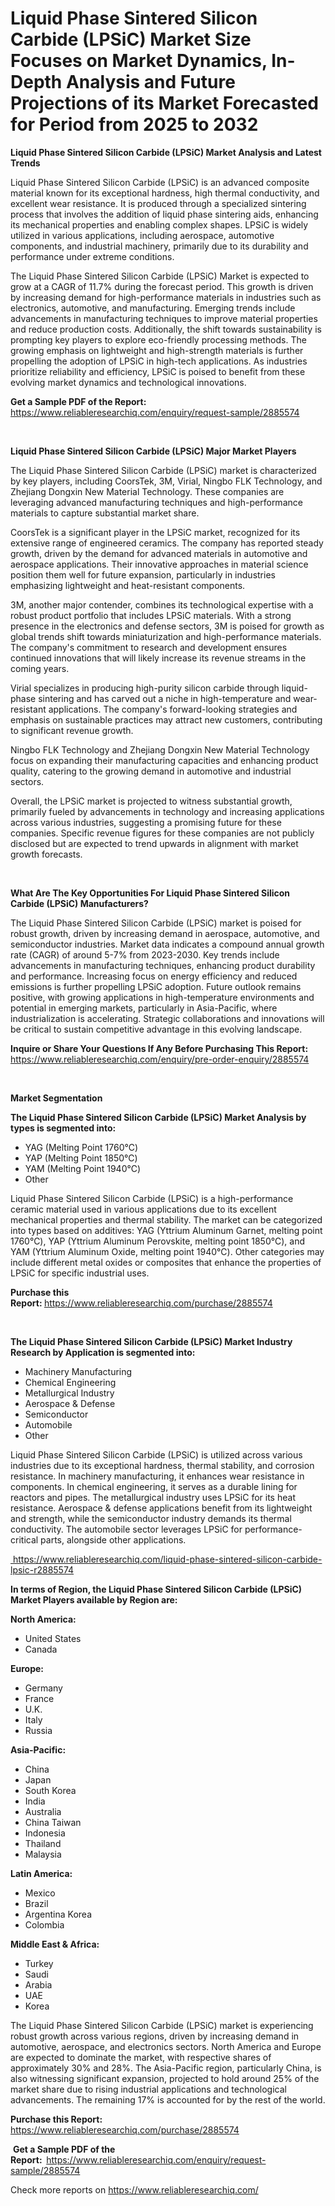<p><h1>Liquid Phase Sintered Silicon Carbide (LPSiC) Market Size Focuses on Market Dynamics, In-Depth Analysis and Future Projections of its Market Forecasted for Period from 2025 to 2032</h1></p><p><strong>Liquid Phase Sintered Silicon Carbide (LPSiC) Market Analysis and Latest Trends</strong></p>
<p><p>Liquid Phase Sintered Silicon Carbide (LPSiC) is an advanced composite material known for its exceptional hardness, high thermal conductivity, and excellent wear resistance. It is produced through a specialized sintering process that involves the addition of liquid phase sintering aids, enhancing its mechanical properties and enabling complex shapes. LPSiC is widely utilized in various applications, including aerospace, automotive components, and industrial machinery, primarily due to its durability and performance under extreme conditions.</p><p>The Liquid Phase Sintered Silicon Carbide (LPSiC) Market is expected to grow at a CAGR of 11.7% during the forecast period. This growth is driven by increasing demand for high-performance materials in industries such as electronics, automotive, and manufacturing. Emerging trends include advancements in manufacturing techniques to improve material properties and reduce production costs. Additionally, the shift towards sustainability is prompting key players to explore eco-friendly processing methods. The growing emphasis on lightweight and high-strength materials is further propelling the adoption of LPSiC in high-tech applications. As industries prioritize reliability and efficiency, LPSiC is poised to benefit from these evolving market dynamics and technological innovations.</p></p>
<p><strong>Get a Sample PDF of the Report:&nbsp;</strong> <a href="https://www.reliableresearchiq.com/enquiry/request-sample/2885574?utm_campaign=2821&utm_medium=2&utm_source=Github&utm_content=ia&utm_term=13032025&utm_id=liquid-phase-sintered-silicon-carbide-lpsic">https://www.reliableresearchiq.com/enquiry/request-sample/2885574</a></p>
<p>&nbsp;</p>
<p><strong>Liquid Phase Sintered Silicon Carbide (LPSiC) Major Market Players</strong></p>
<p><p>The Liquid Phase Sintered Silicon Carbide (LPSiC) market is characterized by key players, including CoorsTek, 3M, Virial, Ningbo FLK Technology, and Zhejiang Dongxin New Material Technology. These companies are leveraging advanced manufacturing techniques and high-performance materials to capture substantial market share.</p><p>CoorsTek is a significant player in the LPSiC market, recognized for its extensive range of engineered ceramics. The company has reported steady growth, driven by the demand for advanced materials in automotive and aerospace applications. Their innovative approaches in material science position them well for future expansion, particularly in industries emphasizing lightweight and heat-resistant components.</p><p>3M, another major contender, combines its technological expertise with a robust product portfolio that includes LPSiC materials. With a strong presence in the electronics and defense sectors, 3M is poised for growth as global trends shift towards miniaturization and high-performance materials. The company's commitment to research and development ensures continued innovations that will likely increase its revenue streams in the coming years.</p><p>Virial specializes in producing high-purity silicon carbide through liquid-phase sintering and has carved out a niche in high-temperature and wear-resistant applications. The company's forward-looking strategies and emphasis on sustainable practices may attract new customers, contributing to significant revenue growth.</p><p>Ningbo FLK Technology and Zhejiang Dongxin New Material Technology focus on expanding their manufacturing capacities and enhancing product quality, catering to the growing demand in automotive and industrial sectors.</p><p>Overall, the LPSiC market is projected to witness substantial growth, primarily fueled by advancements in technology and increasing applications across various industries, suggesting a promising future for these companies. Specific revenue figures for these companies are not publicly disclosed but are expected to trend upwards in alignment with market growth forecasts.</p></p>
<p>&nbsp;</p>
<p><strong>What Are The Key Opportunities For Liquid Phase Sintered Silicon Carbide (LPSiC) Manufacturers?</strong></p>
<p><p>The Liquid Phase Sintered Silicon Carbide (LPSiC) market is poised for robust growth, driven by increasing demand in aerospace, automotive, and semiconductor industries. Market data indicates a compound annual growth rate (CAGR) of around 5-7% from 2023-2030. Key trends include advancements in manufacturing techniques, enhancing product durability and performance. Increasing focus on energy efficiency and reduced emissions is further propelling LPSiC adoption. Future outlook remains positive, with growing applications in high-temperature environments and potential in emerging markets, particularly in Asia-Pacific, where industrialization is accelerating. Strategic collaborations and innovations will be critical to sustain competitive advantage in this evolving landscape.</p></p>
<p><strong>Inquire or Share Your Questions If Any Before Purchasing This Report:</strong> <a href="https://www.reliableresearchiq.com/enquiry/pre-order-enquiry/2885574?utm_campaign=2821&utm_medium=2&utm_source=Github&utm_content=ia&utm_term=13032025&utm_id=liquid-phase-sintered-silicon-carbide-lpsic">https://www.reliableresearchiq.com/enquiry/pre-order-enquiry/2885574</a></p>
<p>&nbsp;</p>
<p><strong>Market Segmentation</strong></p>
<p><strong>The Liquid Phase Sintered Silicon Carbide (LPSiC) Market Analysis by types is segmented into:</strong></p>
<p><ul><li>YAG (Melting Point 1760℃)</li><li>YAP (Melting Point 1850℃)</li><li>YAM (Melting Point 1940℃)</li><li>Other</li></ul></p>
<p><p>Liquid Phase Sintered Silicon Carbide (LPSiC) is a high-performance ceramic material used in various applications due to its excellent mechanical properties and thermal stability. The market can be categorized into types based on additives: YAG (Yttrium Aluminum Garnet, melting point 1760℃), YAP (Yttrium Aluminum Perovskite, melting point 1850℃), and YAM (Yttrium Aluminum Oxide, melting point 1940℃). Other categories may include different metal oxides or composites that enhance the properties of LPSiC for specific industrial uses.</p></p>
<p><strong>Purchase this Report:&nbsp;</strong><a href="https://www.reliableresearchiq.com/purchase/2885574?utm_campaign=2821&utm_medium=2&utm_source=Github&utm_content=ia&utm_term=13032025&utm_id=liquid-phase-sintered-silicon-carbide-lpsic">https://www.reliableresearchiq.com/purchase/2885574</a></p>
<p>&nbsp;</p>
<p><strong>The Liquid Phase Sintered Silicon Carbide (LPSiC) Market Industry Research by Application is segmented into:</strong></p>
<p><ul><li>Machinery Manufacturing</li><li>Chemical Engineering</li><li>Metallurgical Industry</li><li>Aerospace & Defense</li><li>Semiconductor</li><li>Automobile</li><li>Other</li></ul></p>
<p><p>Liquid Phase Sintered Silicon Carbide (LPSiC) is utilized across various industries due to its exceptional hardness, thermal stability, and corrosion resistance. In machinery manufacturing, it enhances wear resistance in components. In chemical engineering, it serves as a durable lining for reactors and pipes. The metallurgical industry uses LPSiC for its heat resistance. Aerospace & defense applications benefit from its lightweight and strength, while the semiconductor industry demands its thermal conductivity. The automobile sector leverages LPSiC for performance-critical parts, alongside other applications.</p></p>
<p><a href="https://www.reliableresearchiq.com/liquid-phase-sintered-silicon-carbide-lpsic-r2885574?utm_campaign=2821&utm_medium=2&utm_source=Github&utm_content=ia&utm_term=13032025&utm_id=liquid-phase-sintered-silicon-carbide-lpsic">&nbsp;https://www.reliableresearchiq.com/liquid-phase-sintered-silicon-carbide-lpsic-r2885574</a></p>
<p><strong>In terms of Region, the Liquid Phase Sintered Silicon Carbide (LPSiC) Market Players available by Region are:</strong></p>
<p>
    <p> <strong> North America: </strong>
        <ul>
            <li>United States</li>
            <li>Canada</li>
        </ul>
        </p> 
    <p> <strong> Europe: </strong>
        <ul>
            <li>Germany</li>
            <li>France</li>
            <li>U.K.</li>
            <li>Italy</li>
            <li>Russia</li>
        </ul>
        </p> 
    <p> <strong> Asia-Pacific: </strong>
        <ul>
            <li>China</li>
            <li>Japan</li>
            <li>South Korea</li>
            <li>India</li>
            <li>Australia</li>
            <li>China Taiwan</li>
            <li>Indonesia</li>
            <li>Thailand</li>
            <li>Malaysia</li>
        </ul>
        </p> 
    <p> <strong> Latin America: </strong>
        <ul>
            <li>Mexico</li>
            <li>Brazil</li>
            <li>Argentina Korea</li>
            <li>Colombia</li>
        </ul>
        </p> 
    <p> <strong> Middle East & Africa: </strong>
        <ul>
            <li>Turkey</li>
            <li>Saudi</li>
            <li>Arabia</li>
            <li>UAE</li>
            <li>Korea</li>
        </ul>
    </p>
    </p>
<p><p>The Liquid Phase Sintered Silicon Carbide (LPSiC) market is experiencing robust growth across various regions, driven by increasing demand in automotive, aerospace, and electronics sectors. North America and Europe are expected to dominate the market, with respective shares of approximately 30% and 28%. The Asia-Pacific region, particularly China, is also witnessing significant expansion, projected to hold around 25% of the market share due to rising industrial applications and technological advancements. The remaining 17% is accounted for by the rest of the world.</p></p>
<p><strong>Purchase this Report: </strong><a href="https://www.reliableresearchiq.com/purchase/2885574?utm_campaign=2821&utm_medium=2&utm_source=Github&utm_content=ia&utm_term=13032025&utm_id=liquid-phase-sintered-silicon-carbide-lpsic">https://www.reliableresearchiq.com/purchase/2885574</a></p>
<p>&nbsp;<strong>Get a Sample PDF of the Report:&nbsp;&nbsp;</strong><a href="https://www.reliableresearchiq.com/enquiry/request-sample/2885574?utm_campaign=2821&utm_medium=2&utm_source=Github&utm_content=ia&utm_term=13032025&utm_id=liquid-phase-sintered-silicon-carbide-lpsic">https://www.reliableresearchiq.com/enquiry/request-sample/2885574</a></p>
<p><strong></strong></p>
<p>Check more reports on <a href="https://www.reliableresearchiq.com/?utm_campaign=2821&utm_medium=2&utm_source=Github&utm_content=ia&utm_term=13032025&utm_id=liquid-phase-sintered-silicon-carbide-lpsic">https://www.reliableresearchiq.com/</a></p>
